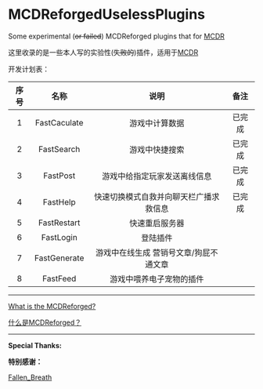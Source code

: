 # MCDReforgedUselessPlugins
Some experimental (~~or failed~~) MCDReforged plugins that for [MCDR](https://github.com/Fallen-Breath/MCDReforged)

这里收录的是一些本人写的实验性(~~失败的~~)插件，适用于[MCDR](https://github.com/Fallen-Breath/MCDReforged)

开发计划表：

序号 | 名称 | 说明 | 备注 
:-: | :-: | :-: | :-: 
1 | FastCaculate | 游戏中计算数据 | 已完成  
2 | FastSearch| 游戏中快捷搜索 | 已完成 
3 | FastPost| 游戏中给指定玩家发送离线信息 | 已完成 
4 | FastHelp| 快速切换模式自救并向聊天栏广播求救信息 | 已完成
5 | FastRestart| 快速重启服务器 |  
6 | FastLogin| 登陆插件 |  
7 | FastGenerate| 游戏中在线生成 营销号文章/狗屁不通文章 |  
8 | FastFeed| 游戏中喂养电子宠物的插件 |  

--------

[What is the MCDReforged?](https://github.com/Fallen-Breath/MCDReforged)

[什么是MCDReforged？](https://github.com/Fallen-Breath/MCDReforged)

--------

**Special Thanks:**

**特别感谢：**

  [Fallen_Breath](https://github.com/Fallen-Breath)

